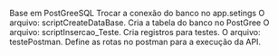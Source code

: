 Base em PostGreeSQL
Trocar a conexão do banco no app.setings
O arquivo: scriptCreateDataBase. Cria a tabela do banco no PostGree
O arquivo: scriptInsercao_Teste. Cria registros para testes.
O arquivo: testePostman. Define as rotas no postman para a execução da API.
 
